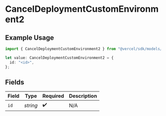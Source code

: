 # CancelDeploymentCustomEnvironment2

## Example Usage

```typescript
import { CancelDeploymentCustomEnvironment2 } from "@vercel/sdk/models/canceldeploymentop.js";

let value: CancelDeploymentCustomEnvironment2 = {
  id: "<id>",
};
```

## Fields

| Field              | Type               | Required           | Description        |
| ------------------ | ------------------ | ------------------ | ------------------ |
| `id`               | *string*           | :heavy_check_mark: | N/A                |